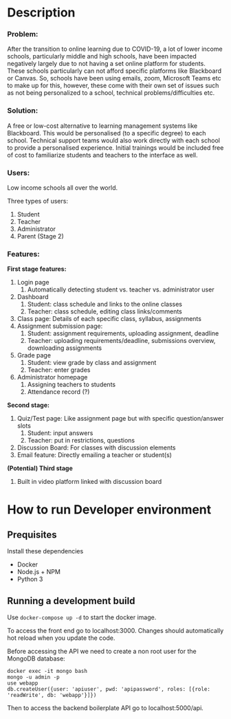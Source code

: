 # Description

### Problem:

After the transition to online learning due to COVID-19, a lot of lower income schools, particularly middle and high schools, have been impacted negatively largely due to not having a set online platform for students. These schools particularly can not afford specific platforms like Blackboard or Canvas. So, schools have been using emails, zoom, Microsoft Teams etc to make up for this, however, these come with their own set of issues such as not being personalized to a school, technical problems/difficulties etc.

### Solution:

A free or low-cost alternative to learning management systems like Blackboard. This would be personalised (to a specific degree) to each school. Technical support teams would also work directly with each school to provide a personalised experience. Initial trainings would be included free of cost to familiarize students and teachers to the interface as well.

### Users:

Low income schools all over the world.

Three types of users:

1. Student
2. Teacher
3. Administrator
4. Parent (Stage 2)

### Features:

**First stage features:**

1. Login page
    1. Automatically detecting student vs. teacher vs. administrator user
2. Dashboard
    1. Student: class schedule and links to the online classes
    2. Teacher: class schedule, editing class links/comments
3. Class page: Details of each specific class, syllabus, assignments
4. Assignment submission page:
    1. Student: assignment requirements, uploading assignment, deadline
    2. Teacher: uploading requirements/deadline, submissions overview, downloading assignments
5. Grade page
    1. Student: view grade by class and assignment
    2. Teacher: enter grades
6. Administrator homepage
    1. Assigning teachers to students
    2. Attendance record (?)

**Second stage:**

1. Quiz/Test page: Like assignment page but with specific question/answer slots
    1. Student: input answers
    2. Teacher: put in restrictions, questions
2. Discussion Board: For classes with discussion elements
3. Email feature: Directly emailing a teacher or student(s)

**(Potential) Third stage**

1. Built in video platform linked with discussion board

# How to run Developer environment

## Prequisites

Install these dependencies

- Docker
- Node.js + NPM
- Python 3

## Running a development build

Use `docker-compose up -d` to start the docker image.

To access the front end go to localhost:3000. Changes should automatically hot reload when you update the code.

Before accessing the API we need to create a non root user for the MongoDB database:

```
docker exec -it mongo bash
mongo -u admin -p
use webapp
db.createUser({user: 'apiuser', pwd: 'apipassword', roles: [{role: 'readWrite', db: 'webapp'}]})
```

Then to access the backend boilerplate API go to localhost:5000/api.
